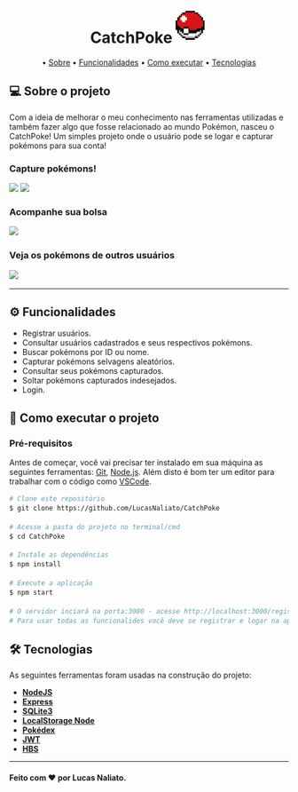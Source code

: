 <h1 align="center">CatchPoke<img src="/public/images/icon.png"></h1>

<p align="center">
  • <a href="#-sobre-o-projeto">Sobre</a> 
  • <a href="#-funcionalidades">Funcionalidades</a> 
  • <a href="#-como-executar-o-projeto">Como executar</a> 
  • <a href="#-tecnologias">Tecnologias</a> 
</p>


## 💻 Sobre o projeto

Com a ideia de melhorar o meu conhecimento nas ferramentas utilizadas e também fazer algo que fosse relacionado ao mundo Pokémon, nasceu o CatchPoke! Um simples projeto onde o usuário pode se logar e capturar pokémons para sua conta!

### Capture pokémons!
<img src="/public/images/Wild">
<img src="/public/images/Congrats">

### Acompanhe sua bolsa
<img src="/public/images/Bag">

### Veja os pokémons de outros usuários
<img src="/public/images/Users">

---

## ⚙️ Funcionalidades

- Registrar usuários.
- Consultar usuários cadastrados e seus respectivos pokémons.
- Buscar pokémons por ID ou nome.
- Capturar pokémons selvagens aleatórios.
- Consultar seus pokémons capturados.
- Soltar pokémons capturados indesejados.
- Login.

## 🚀 Como executar o projeto



### Pré-requisitos

Antes de começar, você vai precisar ter instalado em sua máquina as seguintes ferramentas:
[Git](https://git-scm.com), [Node.js](https://nodejs.org/en/). 
Além disto é bom ter um editor para trabalhar com o código como [VSCode](https://code.visualstudio.com/).



```bash
# Clone este repositório
$ git clone https://github.com/LucasNaliato/CatchPoke

# Acesse a pasta do projeto no terminal/cmd
$ cd CatchPoke

# Instale as dependências
$ npm install

# Execute a aplicação
$ npm start

# O servidor inciará na porta:3000 - acesse http://localhost:3000/register
# Para usar todas as funcionalides você deve se registrar e logar na aplicação

```



## 🛠 Tecnologias

As seguintes ferramentas foram usadas na construção do projeto:

-   **[NodeJS](https://nodejs.org/en/)**
-   **[Express](https://expressjs.com/)**
-   **[SQLite3](https://www.npmjs.com/package/sqlite3)**
-   **[LocalStorage Node](https://www.npmjs.com/package/node-localstorage)**
-   **[Pokédex](https://www.npmjs.com/package/pokedex)**
-   **[JWT](https://jwt.io/)**
-   **[HBS](https://www.npmjs.com/package/hbs)**

---


#### Feito com ❤️ por Lucas Naliato.


